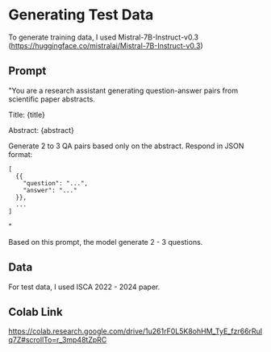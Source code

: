 # Generating Test Data
To generate training data, I used Mistral-7B-Instruct-v0.3 (https://huggingface.co/mistralai/Mistral-7B-Instruct-v0.3)
## Prompt
"You are a research assistant generating question-answer pairs from scientific paper abstracts.

Title: {title}

Abstract: {abstract}

Generate 2 to 3 QA pairs based only on the abstract. Respond in JSON format:
```
[
  {{
    "question": "...",
    "answer": "..."
  }},
  ...
]
```
"

Based on this prompt, the model generate 2 - 3 questions.

## Data
For test data, I used ISCA 2022 - 2024 paper.
## Colab Link
https://colab.research.google.com/drive/1u261rF0L5K8ohHM_TyE_fzr66rRuIq7Z#scrollTo=r_3mp48tZpRC

